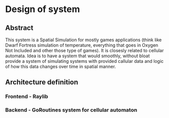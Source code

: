 # Design of system

## Abstract

This system is a Spatial Simulation for mostly games applications (think like Dwarf Fortress simulation of temperature, everything that goes in Oxygen Not Included and other those type of games). It is closesly related to cellular automata.
Idea is to have a system that would smoothly, without bloat provide a system of simulating systems with provided callular data and logic of how this data changes over time in spatial manner.

## Architecture definition

### Frontend - Raylib

### Backend - GoRoutines system for cellular automaton


